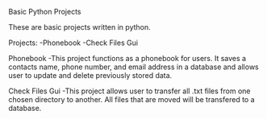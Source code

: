 Basic Python Projects

These are basic projects written in python.

Projects:
-Phonebook
-Check Files Gui

Phonebook
-This project functions as a phonebook for users. It saves a contacts name, phone number, and email address in a database and allows user 
to update and delete previously stored data.

Check Files Gui
-This project allows user to transfer all .txt files from one chosen directory to another. All files that are moved will be transfered to
a database.
